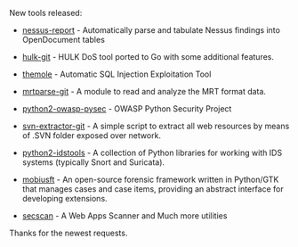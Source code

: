 New tools released: 

* [nessus-report](https://github.com/roeyk/nessus-report) - Automatically parse and tabulate Nessus findings into OpenDocument tables

* [hulk-git](https://github.com/grafov/hulk) - HULK DoS tool ported to Go with some additional features.

* [themole](http://sourceforge.net/projects/themole/) - Automatic SQL Injection Exploitation Tool

* [mrtparse-git](https://github.com/YoshiyukiYamauchi/mrtparse) - A module to read and analyze the MRT format data.

* [python2-owasp-pysec](https://github.com/ebranca/owasp-pysec) - OWASP Python Security Project

* [svn-extractor-git](https://github.com/anantshri/svn-extractor) - A simple script to extract all web resources by means of .SVN folder exposed over network.

* [python2-idstools](https://pypi.python.org/pypi/idstools) - A collection of Python libraries for working with IDS systems (typically Snort and Suricata).

* [mobiusft](http://savannah.nongnu.org/projects/mobiusft) - An open-source forensic framework written in Python/GTK that manages cases and case items, providing an abstract interface for developing extensions.

* [secscan](http://code.google.com/p/secscan-py/) - A Web Apps Scanner and Much more utilities

Thanks for the newest requests.
